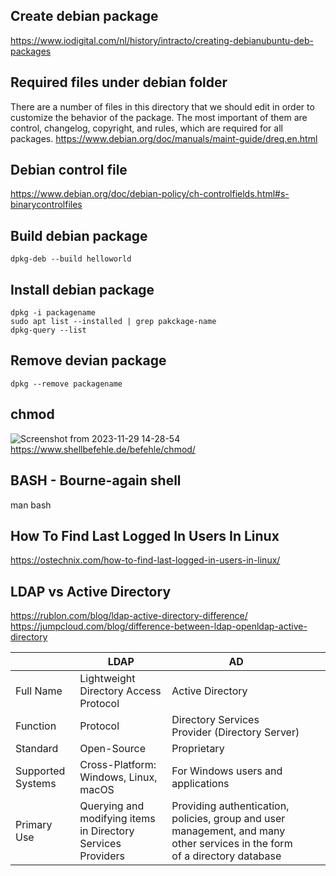 ## Create debian package
https://www.iodigital.com/nl/history/intracto/creating-debianubuntu-deb-packages

## Required files under debian folder
There are a number of files in this directory that we should edit in order to customize the behavior of the package. The most important of them are control, changelog, copyright, and rules, which are required for all packages.
https://www.debian.org/doc/manuals/maint-guide/dreq.en.html

## Debian control file
https://www.debian.org/doc/debian-policy/ch-controlfields.html#s-binarycontrolfiles

## Build debian package
```
dpkg-deb --build helloworld
```

## Install debian package
```
dpkg -i packagename
sudo apt list --installed | grep pakckage-name
dpkg-query --list
```

## Remove devian package
```
dpkg --remove packagename
```

## chmod
![Screenshot from 2023-11-29 14-28-54](https://github.com/ikhsanhabibi/linux-ubuntu/assets/33756873/859f712c-995d-4136-b41e-22d8585c5370)
https://www.shellbefehle.de/befehle/chmod/

## BASH - Bourne-again shell
man bash

## How To Find Last Logged In Users In Linux
https://ostechnix.com/how-to-find-last-logged-in-users-in-linux/

## LDAP vs Active Directory
https://rublon.com/blog/ldap-active-directory-difference/
https://jumpcloud.com/blog/difference-between-ldap-openldap-active-directory

|                   | LDAP                                                         | AD                                                                                                                         |   |   |
|-------------------|--------------------------------------------------------------|----------------------------------------------------------------------------------------------------------------------------|---|---|
| Full Name         | Lightweight Directory Access Protocol                        | Active Directory                                                                                                           |   |   |
| Function          | Protocol                                                     | Directory Services Provider (Directory Server)                                                                             |   |   |
| Standard          | Open-Source                                                  | Proprietary                                                                                                                |   |   |
| Supported Systems | Cross-Platform: Windows, Linux, macOS                        | For Windows users and applications                                                                                         |   |   |
| Primary Use       | Querying and modifying items in Directory Services Providers | Providing authentication, policies, group and user management, and many other services in the form of a directory database |   |   |

